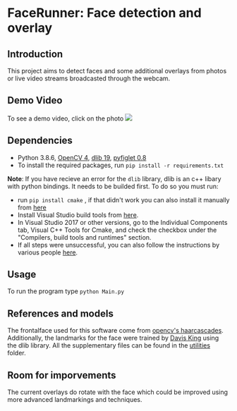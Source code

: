 # **FaceRunner**: Face detection and overlay
## Introduction

This project aims to detect faces and some additional overlays from photos or live video streams broadcasted through the webcam.

## Demo Video
To see a demo video, click on the photo [![](https://github.com/eversemile/codingcamp/blob/main/utilities/video-thumb.jpg?raw=true)](href="https://rec.unil.ch/lti/v125f70a5e739oem2u8n/)

## Dependencies

* Python 3.8.6, [OpenCV 4](https://pypi.org/project/opencv-python/), [dlib 19](https://pypi.org/project/dlib/), [pyfiglet 0.8](https://pypi.org/project/pyfiglet/)
* To install the required packages, run `pip install -r requirements.txt`

**Note**: If you have recieve an error for the `dlib` library, dlib is an c++ libary with python bindings. It needs to be builded first. To do so you must run:
- run `pip install cmake` , if that didn't work you can also install it manually from [here](https://cmake.org/download/)
- Install Visual Studio build tools from [here](https://visualstudio.microsoft.com/thank-you-downloading-visual-studio/?sku=Community&rel=15#).
- In Visual Studio 2017 or other versions, go to the Individual Components tab, Visual C++ Tools for Cmake, and check the checkbox under the "Compilers, build tools and runtimes" section.
-  If all steps were unsuccessful, you can also follow the instructions by various people [here](https://stackoverflow.com/questions/41912372/dlib-installation-on-windows-10).

## Usage
To run the program type `python Main.py`

## References and models
The frontalface used for this software come from [opencv's haarcascades](https://github.com/opencv/opencv/blob/master/data/haarcascades/haarcascade_frontalface_default.xml). Additionally, the landmarks for the face were trained by [Davis King](https://github.com/davisking/dlib-models/blob/master/shape_predictor_68_face_landmarks.dat.bz2) using the dlib library. All the supplementary files can be found in the [utilities](https://github.com/eversemile/codingcamp/tree/main/utilities) folder.

## Room for imporvements
The current overlays do rotate with the face which could be improved using more advanced landmarkings and techniques.
